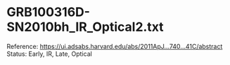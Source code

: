 # GRB100316D-SN2010bh_IR_Optical2.txt

Reference: https://ui.adsabs.harvard.edu/abs/2011ApJ...740...41C/abstract
Status: Early, IR, Late, Optical